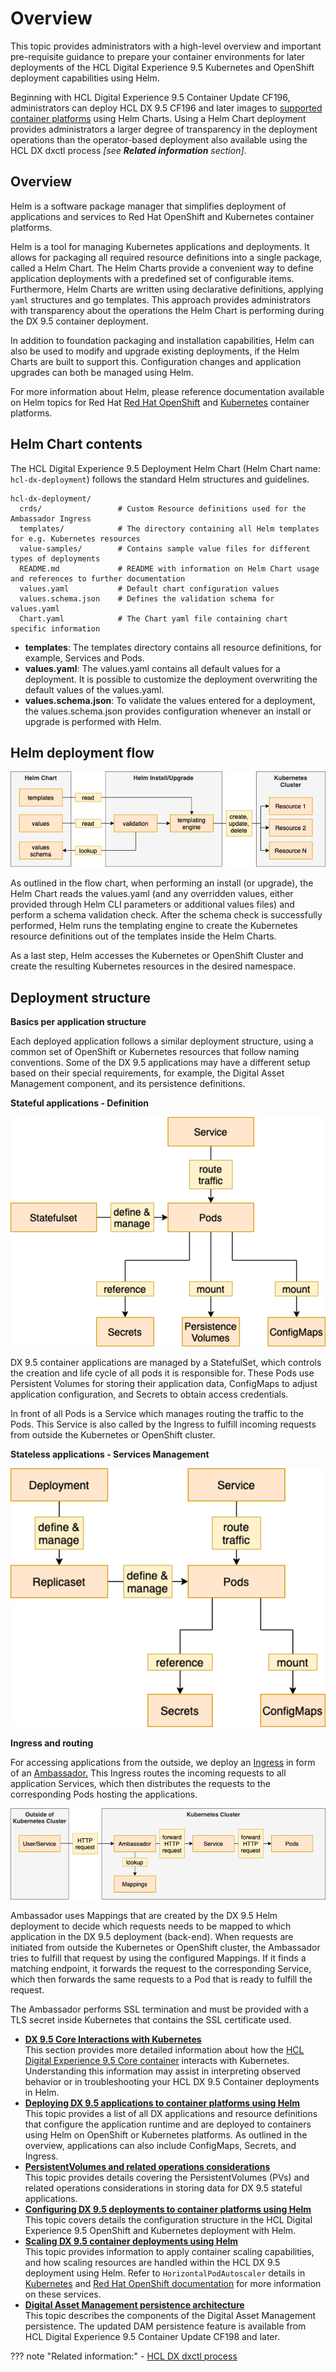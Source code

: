 # Overview

This topic provides administrators with a high-level overview and important pre-requisite guidance to prepare your container environments for later deployments of the HCL Digital Experience 9.5 Kubernetes and OpenShift deployment capabilities using Helm.

Beginning with HCL Digital Experience 9.5 Container Update CF196, administrators can deploy HCL DX 9.5 CF196 and later images to [supported container platforms](../deployment/helm_deployment.md) using Helm Charts. Using a Helm Chart deployment provides administrators a larger degree of transparency in the deployment operations than the operator-based deployment also available using the HCL DX dxctl process *[see **Related information** section]*.

## Overview

Helm is a software package manager that simplifies deployment of applications and services to Red Hat OpenShift and Kubernetes container platforms.

Helm is a tool for managing Kubernetes applications and deployments. It allows for packaging all required resource definitions into a single package, called a Helm Chart. The Helm Charts provide a convenient way to define application deployments with a predefined set of configurable items. Furthermore, Helm Charts are written using declarative definitions, applying `yaml` structures and go templates. This approach provides administrators with transparency about the operations the Helm Chart is performing during the DX 9.5 container deployment.

In addition to foundation packaging and installation capabilities, Helm can also be used to modify and upgrade existing deployments, if the Helm Charts are built to support this. Configuration changes and application upgrades can both be managed using Helm.

For more information about Helm, please reference documentation available on Helm topics for Red Hat [Red Hat OpenShift](https://docs.openshift.com/container-platform/4.7/cli_reference/helm_cli/getting-started-with-helm-on-openshift-container-platform.html) and [Kubernetes](https://helm.sh/) container platforms.

## Helm Chart contents

The HCL Digital Experience 9.5 Deployment Helm Chart \(Helm Chart name: `hcl-dx-deployment`\) follows the standard Helm structures and guidelines.

```
hcl-dx-deployment/
  crds/                 # Custom Resource definitions used for the Ambassador Ingress
  templates/            # The directory containing all Helm templates for e.g. Kubernetes resources
  value-samples/        # Contains sample value files for different types of deployments
  README.md             # README with information on Helm Chart usage and references to further documentation
  values.yaml           # Default chart configuration values
  values.schema.json    # Defines the validation schema for values.yaml 
  Chart.yaml            # The Chart yaml file containing chart specific information

```

-   **templates**: The templates directory contains all resource definitions, for example, Services and Pods.
-   **values.yaml**: The values.yaml contains all default values for a deployment. It is possible to customize the deployment overwriting the default values of the values.yaml.
-   **values.schema.json**: To validate the values entered for a deployment, the values.schema.json provides configuration whenever an install or upgrade is performed with Helm.

## Helm deployment flow

![Helm deployment flow](../../../images/helm_chart_deployment_flow.png)

As outlined in the flow chart, when performing an install \(or upgrade\), the Helm Chart reads the values.yaml \(and any overridden values, either provided through Helm CLI parameters or additional values files\) and perform a schema validation check. After the schema check is successfully performed, Helm runs the templating engine to create the Kubernetes resource definitions out of the templates inside the Helm Charts.

As a last step, Helm accesses the Kubernetes or OpenShift Cluster and create the resulting Kubernetes resources in the desired namespace.

## Deployment structure

**Basics per application structure**

Each deployed application follows a similar deployment structure, using a common set of OpenShift or Kubernetes resources that follow naming conventions. Some of the DX 9.5 applications may have a different setup based on their special requirements, for example, the Digital Asset Management component, and its persistence definitions.

**Stateful applications - Definition**

![Stateful applications](../../../images/helm_chart_stateful_applications_definition.png)

DX 9.5 container applications are managed by a StatefulSet, which controls the creation and life cycle of all pods it is responsible for. These Pods use Persistent Volumes for storing their application data, ConfigMaps to adjust application configuration, and Secrets to obtain access credentials.

In front of all Pods is a Service which manages routing the traffic to the Pods. This Service is also called by the Ingress to fulfill incoming requests from outside the Kubernetes or OpenShift cluster.

**Stateless applications - Services Management**

![Stateless applications](../../../images/helm_chart_stateless_applications_services_management.png)

**Ingress and routing**

For accessing applications from the outside, we deploy an [Ingress](https://kubernetes.io/docs/concepts/services-networking/ingress/) in form of an [Ambassador.](https://www.getambassador.io/learn/kubernetes-ingress/) This Ingress routes the incoming requests to all application Services, which then distributes the requests to the corresponding Pods hosting the applications.

![Ingress and routing](../../../images/helm_chart_ingress_routing.png)

Ambassador uses Mappings that are created by the DX 9.5 Helm deployment to decide which requests needs to be mapped to which application in the DX 9.5 deployment \(back-end\). When requests are initiated from outside the Kubernetes or OpenShift cluster, the Ambassador tries to fulfill that request by using the configured Mappings. If it finds a matching endpoint, it forwards the request to the corresponding Service, which then forwards the same requests to a Pod that is ready to fulfill the request.

The Ambassador performs SSL termination and must be provided with a TLS secret inside Kubernetes that contains the SSL certificate used.

-   **[DX 9.5 Core Interactions with Kubernetes](../architecture/core_interactions_kubernetes.md)**  
This section provides more detailed information about how the [HCL Digital Experience 9.5 Core container](deploy_applications_using_helm.md#) interacts with Kubernetes. Understanding this information may assist in interpreting observed behavior or in troubleshooting your HCL DX 9.5 Container deployments in Helm.
-   **[Deploying DX 9.5 applications to container platforms using Helm](../deployment/helm_deployment.md)**  
This topic provides a list of all DX applications and resource definitions that configure the application runtime and are deployed to containers using Helm on OpenShift or Kubernetes platforms. As outlined in the overview, applications can also include ConfigMaps, Secrets, and Ingress.
-   **[PersistentVolumes and related operations considerations](../architecture/persistent_volumes.md)**  
This topic provides details covering the PersistentVolumes \(PVs\) and related operations considerations in storing data for DX 9.5 stateful applications.
-   **[Configuring DX 9.5 deployments to container platforms using Helm](../deployment/preparation/overview.md)**  
This topic covers details the configuration structure in the HCL Digital Experience 9.5 OpenShift and Kubernetes deployment with Helm.
-   **[Scaling DX 9.5 container deployments using Helm](../architecture/container_scaling.md)**  
This topic provides information to apply container scaling capabilities, and how scaling resources are handled within the HCL DX 9.5 deployment using Helm. Refer to `HorizontalPodAutoscaler` details in [Kubernetes](https://kubernetes.io/docs/tasks/run-application/horizontal-pod-autoscale/) and [Red Hat OpenShift documentation](https://docs.openshift.com/container-platform/4.7/nodes/pods/nodes-pods-autoscaling.html) for more information on these services.
-   **[Digital Asset Management persistence architecture](../architecture/dam_persistence_architecture.md)**  
This topic describes the components of the Digital Asset Management persistence. The updated DAM persistence feature is available from HCL Digital Experience 9.5 Container Update CF198 and later.

??? note "Related information:"
    - [HCL DX dxctl process](../operator-based/dxtools_dxctl.md)

